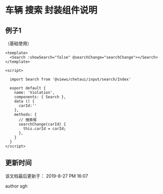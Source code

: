 车辆 搜索 封装组件说明
====

例子1
----
（基础使用）

```vue
<template>
  <Search :showSearch="false" @searchChange="searchChange"></Search>
</template>

<script>

  import Search from '@views/chetaui/input/search/Index'

  export default {
    name: 'Violation',
    components: { Search },
    data () {
      carId:''
    },
    methods: {
      // 搜索框
      searchChange(carId) {
        this.carId = carId;
      },
    }
  }
</script>
```



更新时间
----

该文档最后更新于： 2019-8-27 PM 16:07

author sgh




